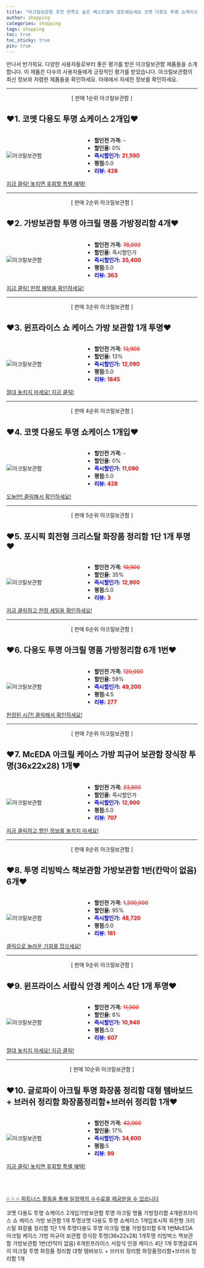 ```yaml
---
title: "아크릴보관함 추천 만족도 높은 베스트셀러 검토해보세요 코멧 다용도 투명 쇼케이스 2개입"
author: shopping
categories: shopping
tags: shopping
toc: true
toc_sticky: true
pin: true
---
```

만나서 반가워요. 다양한 사용자들로부터 좋은 평가를 받은 아크릴보관함 제품들을 소개합니다. 이 제품은 다수의 사용자들에게 긍정적인 평가를 받았습니다. 아크릴보관함의 최신 정보와 저렴한 제품들을 확인하세요. 아래에서 자세한 정보를 확인하세요.

---
<p class="toplist" style="margin: 0 auto; display: block; width: fit-content;">[ 판매 1순위 아크릴보관함 ]</p>

<h2><strong>❤️1. 코멧 다용도 투명 쇼케이스 2개입❤️</strong></h2>

<div style="display: flex; align-items: center;">
    <div style="flex: 0.4;">
        <img src="https://thumbnail7.coupangcdn.com/thumbnails/remote/230x230ex/image/retail/images/1078703246174639-c930849f-6c3b-4dfc-8741-1f930bf03c37.jpg" alt="아크릴보관함" style="max-width: 100%;">
    </div>
    <div style="flex: 0.6; margin-left: 10px;">
        <ul>
            <li><strong>할인전 가격:</strong> <del style="color: red;">-</del></li>
            <li><strong>할인율:</strong> 0%</li>
            <li><span style='color:blue'><strong>즉시할인가:</strong></span> <span style='color:red'><strong>21,590</strong></span></li>
            <li><strong>평점:</strong>5.0</li>
            <li><span style='color:blue'><strong>리뷰:</strong></span> <span style='color:red'><strong>428</strong></span></li>
        </ul>
    </div>
</div>
<div class="center">
    <a href="https://selin100587001.github.io?lptag=AF9450613&subid=githubio&pageKey=7643679085&traceid=V0-153&itemId=20833721206&vendorItemId=87901693577" class="myButton">
        지금 클릭! 놓치면 후회할 특별 혜택!
    </a>
</div>


---
<p class="toplist" style="margin: 0 auto; display: block; width: fit-content;">[ 판매 2순위 아크릴보관함 ]</p>

<h2><strong>❤️2. 가방보관함 투명 아크릴 명품 가방정리함 4개❤️</strong></h2>

<div style="display: flex; align-items: center;">
    <div style="flex: 0.4;">
        <img src="https://thumbnail6.coupangcdn.com/thumbnails/remote/230x230ex/image/vendor_inventory/afb8/b2891384144ac8e570467b453a8bf620307f5e83811ab423f91a13d21f07.jpg" alt="아크릴보관함" style="max-width: 100%;">
    </div>
    <div style="flex: 0.6; margin-left: 10px;">
        <ul>
            <li><strong>할인전 가격:</strong> <del style="color: red;">76,000</del></li>
            <li><strong>할인율:</strong> 즉시할인가</li>
            <li><span style='color:blue'><strong>즉시할인가:</strong></span> <span style='color:red'><strong>35,400</strong></span></li>
            <li><strong>평점:</strong>5.0</li>
            <li><span style='color:blue'><strong>리뷰:</strong></span> <span style='color:red'><strong>363</strong></span></li>
        </ul>
    </div>
</div>
<div class="center">
    <a href="https://selin100587001.github.io?lptag=AF9450613&subid=githubio&pageKey=7839887597&traceid=V0-153&itemId=21339601836&vendorItemId=87475207262" class="myButton">
        지금 클릭! 한정 혜택을 확인하세요!
    </a>
</div>


---
<p class="toplist" style="margin: 0 auto; display: block; width: fit-content;">[ 판매 3순위 아크릴보관함 ]</p>

<h2><strong>❤️3. 윈프라이스 쇼 케이스 가방 보관함 1개 투명❤️</strong></h2>

<div style="display: flex; align-items: center;">
    <div style="flex: 0.4;">
        <img src="https://thumbnail8.coupangcdn.com/thumbnails/remote/230x230ex/image/retail/images/3631408530648165-6cb1c6a6-ae4d-4e16-901c-946b8866a411.jpg" alt="아크릴보관함" style="max-width: 100%;">
    </div>
    <div style="flex: 0.6; margin-left: 10px;">
        <ul>
            <li><strong>할인전 가격:</strong> <del style="color: red;">13,900</del></li>
            <li><strong>할인율:</strong> 13%</li>
            <li><span style='color:blue'><strong>즉시할인가:</strong></span> <span style='color:red'><strong>12,090</strong></span></li>
            <li><strong>평점:</strong>5.0</li>
            <li><span style='color:blue'><strong>리뷰:</strong></span> <span style='color:red'><strong>1845</strong></span></li>
        </ul>
    </div>
</div>
<div class="center">
    <a href="https://selin100587001.github.io?lptag=AF9450613&subid=githubio&pageKey=7072519650&traceid=V0-153&itemId=17567703361&vendorItemId=84734471865" class="myButton">
        절대 놓치지 마세요! 지금 클릭!
    </a>
</div>


---
<p class="toplist" style="margin: 0 auto; display: block; width: fit-content;">[ 판매 4순위 아크릴보관함 ]</p>

<h2><strong>❤️4. 코멧 다용도 투명 쇼케이스 1개입❤️</strong></h2>

<div style="display: flex; align-items: center;">
    <div style="flex: 0.4;">
        <img src="https://thumbnail6.coupangcdn.com/thumbnails/remote/230x230ex/image/retail/images/591689010545997-52eda1bf-a308-465a-98e2-5c3b53e561c3.jpg" alt="아크릴보관함" style="max-width: 100%;">
    </div>
    <div style="flex: 0.6; margin-left: 10px;">
        <ul>
            <li><strong>할인전 가격:</strong> <del style="color: red;">-</del></li>
            <li><strong>할인율:</strong> 0%</li>
            <li><span style='color:blue'><strong>즉시할인가:</strong></span> <span style='color:red'><strong>11,090</strong></span></li>
            <li><strong>평점:</strong>5.0</li>
            <li><span style='color:blue'><strong>리뷰:</strong></span> <span style='color:red'><strong>428</strong></span></li>
        </ul>
    </div>
</div>
<div class="center">
    <a href="https://selin100587001.github.io?lptag=AF9450613&subid=githubio&pageKey=7643679085&traceid=V0-153&itemId=20317903630&vendorItemId=87403396843" class="myButton">
        오늘만! 클릭해서 확인하세요!
    </a>
</div>


---
<p class="toplist" style="margin: 0 auto; display: block; width: fit-content;">[ 판매 5순위 아크릴보관함 ]</p>

<h2><strong>❤️5. 포시픽 회전형 크리스탈 화장품 정리함 1단 1개 투명❤️</strong></h2>

<div style="display: flex; align-items: center;">
    <div style="flex: 0.4;">
        <img src="https://thumbnail9.coupangcdn.com/thumbnails/remote/230x230ex/image/vendor_inventory/114e/f2535f9f25bda22aaadddccfead91f359b99f5652c4f1c30153fda57d08c.jpg" alt="아크릴보관함" style="max-width: 100%;">
    </div>
    <div style="flex: 0.6; margin-left: 10px;">
        <ul>
            <li><strong>할인전 가격:</strong> <del style="color: red;">19,900</del></li>
            <li><strong>할인율:</strong> 35%</li>
            <li><span style='color:blue'><strong>즉시할인가:</strong></span> <span style='color:red'><strong>12,900</strong></span></li>
            <li><strong>평점:</strong>5.0</li>
            <li><span style='color:blue'><strong>리뷰:</strong></span> <span style='color:red'><strong>3</strong></span></li>
        </ul>
    </div>
</div>
<div class="center">
    <a href="https://selin100587001.github.io?lptag=AF9450613&subid=githubio&pageKey=7735713544&traceid=V0-153&itemId=20799042241&vendorItemId=87868178632" class="myButton">
        지금 클릭하고 한정 세일을 확인하세요!
    </a>
</div>


---
<p class="toplist" style="margin: 0 auto; display: block; width: fit-content;">[ 판매 6순위 아크릴보관함 ]</p>

<h2><strong>❤️6. 다용도 투명 아크릴 명품 가방정리함 6개 1번❤️</strong></h2>

<div style="display: flex; align-items: center;">
    <div style="flex: 0.4;">
        <img src="https://thumbnail8.coupangcdn.com/thumbnails/remote/230x230ex/image/vendor_inventory/3774/ad91e92387ac644ccbbdcdc3b95102461800f5f0f4233e4222ae1ce38f2d.png" alt="아크릴보관함" style="max-width: 100%;">
    </div>
    <div style="flex: 0.6; margin-left: 10px;">
        <ul>
            <li><strong>할인전 가격:</strong> <del style="color: red;">120,000</del></li>
            <li><strong>할인율:</strong> 59%</li>
            <li><span style='color:blue'><strong>즉시할인가:</strong></span> <span style='color:red'><strong>49,200</strong></span></li>
            <li><strong>평점:</strong>4.5</li>
            <li><span style='color:blue'><strong>리뷰:</strong></span> <span style='color:red'><strong>277</strong></span></li>
        </ul>
    </div>
</div>
<div class="center">
    <a href="https://selin100587001.github.io?lptag=AF9450613&subid=githubio&pageKey=7751005740&traceid=V0-153&itemId=22010292430&vendorItemId=89057725466" class="myButton">
        한정된 시간! 클릭해서 확인하세요!
    </a>
</div>


---
<p class="toplist" style="margin: 0 auto; display: block; width: fit-content;">[ 판매 7순위 아크릴보관함 ]</p>

<h2><strong>❤️7. McEDA 아크릴 케이스 가방 피규어 보관함 장식장 투명(36x22x28) 1개❤️</strong></h2>

<div style="display: flex; align-items: center;">
    <div style="flex: 0.4;">
        <img src="https://thumbnail9.coupangcdn.com/thumbnails/remote/230x230ex/image/vendor_inventory/aacd/851f4891b08ebcb7d415dd0fe571c4aac528e627deb8f097220e065099ab.jpg" alt="아크릴보관함" style="max-width: 100%;">
    </div>
    <div style="flex: 0.6; margin-left: 10px;">
        <ul>
            <li><strong>할인전 가격:</strong> <del style="color: red;">33,800</del></li>
            <li><strong>할인율:</strong> 즉시할인가</li>
            <li><span style='color:blue'><strong>즉시할인가:</strong></span> <span style='color:red'><strong>12,900</strong></span></li>
            <li><strong>평점:</strong>5.0</li>
            <li><span style='color:blue'><strong>리뷰:</strong></span> <span style='color:red'><strong>707</strong></span></li>
        </ul>
    </div>
</div>
<div class="center">
    <a href="https://selin100587001.github.io?lptag=AF9450613&subid=githubio&pageKey=7481248026&traceid=V0-153&itemId=19542244407&vendorItemId=86650507088" class="myButton">
        지금 클릭하고 할인 정보를 놓치지 마세요!
    </a>
</div>


---
<p class="toplist" style="margin: 0 auto; display: block; width: fit-content;">[ 판매 8순위 아크릴보관함 ]</p>

<h2><strong>❤️8. 투명 리빙박스 책보관함 가방보관함 1번(칸막이 없음) 6개❤️</strong></h2>

<div style="display: flex; align-items: center;">
    <div style="flex: 0.4;">
        <img src="https://thumbnail8.coupangcdn.com/thumbnails/remote/230x230ex/image/vendor_inventory/3774/ad91e92387ac644ccbbdcdc3b95102461800f5f0f4233e4222ae1ce38f2d.png" alt="아크릴보관함" style="max-width: 100%;">
    </div>
    <div style="flex: 0.6; margin-left: 10px;">
        <ul>
            <li><strong>할인전 가격:</strong> <del style="color: red;">1,200,000</del></li>
            <li><strong>할인율:</strong> 95%</li>
            <li><span style='color:blue'><strong>즉시할인가:</strong></span> <span style='color:red'><strong>48,720</strong></span></li>
            <li><strong>평점:</strong>5.0</li>
            <li><span style='color:blue'><strong>리뷰:</strong></span> <span style='color:red'><strong>161</strong></span></li>
        </ul>
    </div>
</div>
<div class="center">
    <a href="https://selin100587001.github.io?lptag=AF9450613&subid=githubio&pageKey=7930064478&traceid=V0-153&itemId=22789033602&vendorItemId=90468017308" class="myButton">
        클릭으로 놀라운 기회를 잡으세요!
    </a>
</div>


---
<p class="toplist" style="margin: 0 auto; display: block; width: fit-content;">[ 판매 9순위 아크릴보관함 ]</p>

<h2><strong>❤️9. 윈프라이스 서랍식 안경 케이스 4단 1개 투명❤️</strong></h2>

<div style="display: flex; align-items: center;">
    <div style="flex: 0.4;">
        <img src="https://thumbnail10.coupangcdn.com/thumbnails/remote/230x230ex/image/retail/images/2023/01/10/13/3/c0c42ce0-8a72-4575-bb00-89ff574196e1.jpg" alt="아크릴보관함" style="max-width: 100%;">
    </div>
    <div style="flex: 0.6; margin-left: 10px;">
        <ul>
            <li><strong>할인전 가격:</strong> <del style="color: red;">11,900</del></li>
            <li><strong>할인율:</strong> 8%</li>
            <li><span style='color:blue'><strong>즉시할인가:</strong></span> <span style='color:red'><strong>10,940</strong></span></li>
            <li><strong>평점:</strong>5.0</li>
            <li><span style='color:blue'><strong>리뷰:</strong></span> <span style='color:red'><strong>607</strong></span></li>
        </ul>
    </div>
</div>
<div class="center">
    <a href="https://selin100587001.github.io?lptag=AF9450613&subid=githubio&pageKey=7054821870&traceid=V0-153&itemId=17476349489&vendorItemId=84643936136" class="myButton">
        절대 놓치지 마세요! 지금 클릭!
    </a>
</div>


---
<p class="toplist" style="margin: 0 auto; display: block; width: fit-content;">[ 판매 10순위 아크릴보관함 ]</p>

<h2><strong>❤️10. 글로파이 아크릴 투명 화장품 정리함 대형 템바보드 + 브러쉬 정리함 화장품정리함+브러쉬 정리함 1개❤️</strong></h2>

<div style="display: flex; align-items: center;">
    <div style="flex: 0.4;">
        <img src="https://thumbnail6.coupangcdn.com/thumbnails/remote/230x230ex/image/vendor_inventory/c3c5/0bba789a25e7c00d946244a0055d4d527bdc7abe34040a80beb83bf7de63.jpg" alt="아크릴보관함" style="max-width: 100%;">
    </div>
    <div style="flex: 0.6; margin-left: 10px;">
        <ul>
            <li><strong>할인전 가격:</strong> <del style="color: red;">42,000</del></li>
            <li><strong>할인율:</strong> 17%</li>
            <li><span style='color:blue'><strong>즉시할인가:</strong></span> <span style='color:red'><strong>34,600</strong></span></li>
            <li><strong>평점:</strong>5</li>
            <li><span style='color:blue'><strong>리뷰:</strong></span> <span style='color:red'><strong>99</strong></span></li>
        </ul>
    </div>
</div>
<div class="center">
    <a href="https://selin100587001.github.io?lptag=AF9450613&subid=githubio&pageKey=8017541537&traceid=V0-153&itemId=22394121331&vendorItemId=89439053370" class="myButton">
        지금 클릭! 놓치면 후회할 특별 혜택!
    </a>
</div>

<br><br><br>[💦 💦 💦 파트너스 활동을 통해 일정액의 수수료를 제공받을 수 있습니다](https://link.coupang.com/a/bcpT2c)<br><br>코멧 다용도 투명 쇼케이스 2개입가방보관함 투명 아크릴 명품 가방정리함 4개윈프라이스 쇼 케이스 가방 보관함 1개 투명코멧 다용도 투명 쇼케이스 1개입포시픽 회전형 크리스탈 화장품 정리함 1단 1개 투명다용도 투명 아크릴 명품 가방정리함 6개 1번McEDA 아크릴 케이스 가방 피규어 보관함 장식장 투명(36x22x28) 1개투명 리빙박스 책보관함 가방보관함 1번(칸막이 없음) 6개윈프라이스 서랍식 안경 케이스 4단 1개 투명글로파이 아크릴 투명 화장품 정리함 대형 템바보드 + 브러쉬 정리함 화장품정리함+브러쉬 정리함 1개